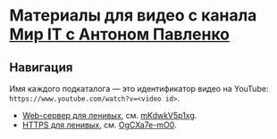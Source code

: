 # Материалы для видео с канала [Мир IT c Антоном Павленко](https://www.youtube.com/c/pavlenkoat/)

## Навигация

Имя каждого подкаталога — это идентификатор видео на YouTube: `https://www.youtube.com/watch?v=<video id>`.

* [Web-сервер для ленивых](https://youtu.be/mKdwkV5p1xg), см. [mKdwkV5p1xg](./mKdwkV5p1xg/README.md).
* [HTTPS для ленивых](https://youtu.be/OgCXa7e-mO0), см. [OgCXa7e-mO0](./OgCXa7e-mO0/README.md).
